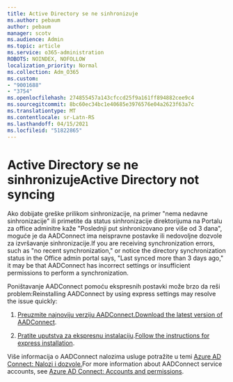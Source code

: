 ```yaml
---
title: Active Directory se ne sinhronizuje
ms.author: pebaum
author: pebaum
manager: scotv
ms.audience: Admin
ms.topic: article
ms.service: o365-administration
ROBOTS: NOINDEX, NOFOLLOW
localization_priority: Normal
ms.collection: Adm_O365
ms.custom:
- "9001688"
- "3754"
ms.openlocfilehash: 274855457a143cfccd25f9a161ff894882cee9c4
ms.sourcegitcommit: 8bc60ec34bc1e40685e3976576e04a2623f63a7c
ms.translationtype: MT
ms.contentlocale: sr-Latn-RS
ms.lasthandoff: 04/15/2021
ms.locfileid: "51822865"
---
```

# <a name="active-directory-not-syncing"></a><span data-ttu-id="95385-102">Active Directory se ne sinhronizuje</span><span class="sxs-lookup"><span data-stu-id="95385-102">Active Directory not syncing</span></span>

<span data-ttu-id="95385-103">Ako dobijate greške prilikom sinhronizacije, na primer "nema nedavne sinhronizacije" ili primetite da status sinhronizacije direktorijuma na Portalu za office adminitre kaže "Poslednji put sinhronizovano pre više od 3 dana", moguće je da AADConnect ima neispravne postavke ili nedovoljne dozvole za izvršavanje sinhronizacije.</span><span class="sxs-lookup"><span data-stu-id="95385-103">If you are receiving synchronization errors, such as "no recent synchronization," or notice the directory synchronization status in the Office admin portal says, "Last synced more than 3 days ago," it may be that AADConnect has incorrect settings or insufficient permissions to perform a synchronization.</span></span>  

<span data-ttu-id="95385-104">Poništavanje AADConnect pomoću ekspresnih postavki može brzo da reši problem:</span><span class="sxs-lookup"><span data-stu-id="95385-104">Reinstalling AADConnect by using express settings may resolve the issue quickly:</span></span>

1. <span data-ttu-id="95385-105">[Preuzmite najnoviju verziju AADConnect.](https://go.microsoft.com/fwlink/?LinkId=615771)</span><span class="sxs-lookup"><span data-stu-id="95385-105">[Download the latest version of AADConnect](https://go.microsoft.com/fwlink/?LinkId=615771).</span></span>

2. <span data-ttu-id="95385-106">[Pratite uputstva za ekspresnu instalaciju](https://docs.microsoft.com/azure/active-directory/hybrid/how-to-connect-install-express).</span><span class="sxs-lookup"><span data-stu-id="95385-106">[Follow the instructions for express installation](https://docs.microsoft.com/azure/active-directory/hybrid/how-to-connect-install-express).</span></span>

<span data-ttu-id="95385-107">Više informacija o AADConnect nalozima usluge potražite u temi [Azure AD Connect: Nalozi i dozvole.](https://docs.microsoft.com/azure/active-directory/hybrid/reference-connect-accounts-permissions)</span><span class="sxs-lookup"><span data-stu-id="95385-107">For more information about AADConnect service accounts, see [Azure AD Connect: Accounts and permissions](https://docs.microsoft.com/azure/active-directory/hybrid/reference-connect-accounts-permissions).</span></span>
